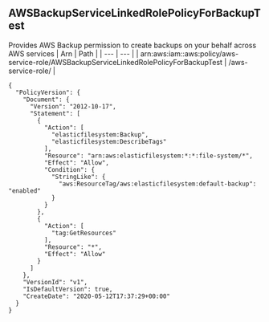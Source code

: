 
## AWSBackupServiceLinkedRolePolicyForBackupTest
Provides AWS Backup permission to create backups on your behalf across AWS services
| Arn | Path |
| --- | --- |
| arn:aws:iam::aws:policy/aws-service-role/AWSBackupServiceLinkedRolePolicyForBackupTest | /aws-service-role/ |
```
{
  "PolicyVersion": {
    "Document": {
      "Version": "2012-10-17",
      "Statement": [
        {
          "Action": [
            "elasticfilesystem:Backup",
            "elasticfilesystem:DescribeTags"
          ],
          "Resource": "arn:aws:elasticfilesystem:*:*:file-system/*",
          "Effect": "Allow",
          "Condition": {
            "StringLike": {
              "aws:ResourceTag/aws:elasticfilesystem:default-backup": "enabled"
            }
          }
        },
        {
          "Action": [
            "tag:GetResources"
          ],
          "Resource": "*",
          "Effect": "Allow"
        }
      ]
    },
    "VersionId": "v1",
    "IsDefaultVersion": true,
    "CreateDate": "2020-05-12T17:37:29+00:00"
  }
}
```
